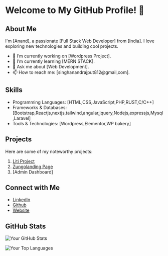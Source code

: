 # Welcome to My GitHub Profile! 🚀

## About Me
I'm [Anand], a passionate [Full Stack Web Developer] from [India]. I love exploring new technologies and building cool projects.

- 🔭 I’m currently working on [Wordpress Project].
- 🌱 I’m currently learning [MERN STACK].
- 💬 Ask me about [Web Development].
- 📫 How to reach me: [singhanandrajput812@gmail,com].


## Skills
- Programming Languages: [HTML,CSS,JavaScript,PHP,RUST,C/C++]
- Frameworks & Databases: [Bootstrap,Reactjs,nextjs,tailwind,angular,jquery,Nodejs,expressjs,Mysql,Laravel]
- Tools & Technologies: [Wordpress,Elementor,WP bakery]

## Projects
Here are some of my noteworthy projects:

1. [Liti Project](https://devanandop.000webhostapp.com)
2. [Zungolanding Page](https://zungophenom.netlify.app)
3. [Admin Dashboard]



## Connect with Me
- [LinkedIn](https://www.linkedin.com/in/anand-singh-40a9a82a1/)
- [Github](https://github.com/DEV-ANAND369)
- [Website](https://codewithphenom.com)

## GitHub Stats
![Your GitHub Stats](https://github-readme-stats.vercel.app/api?username=dev-anand369&show_icons=true&theme=radical)

![Your Top Languages](https://github-readme-stats.vercel.app/api/top-langs/?username=dev-anand369&layout=compact&theme=radical)
